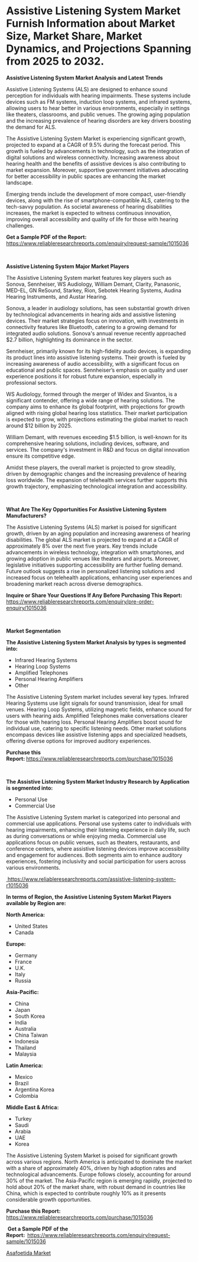 <p><h1>Assistive Listening System Market Furnish Information about Market Size, Market Share, Market Dynamics, and Projections Spanning from 2025 to 2032.</h1></p><p><strong>Assistive Listening System Market Analysis and Latest Trends</strong></p>
<p><p>Assistive Listening Systems (ALS) are designed to enhance sound perception for individuals with hearing impairments. These systems include devices such as FM systems, induction loop systems, and infrared systems, allowing users to hear better in various environments, especially in settings like theaters, classrooms, and public venues. The growing aging population and the increasing prevalence of hearing disorders are key drivers boosting the demand for ALS.</p><p>The Assistive Listening System Market is experiencing significant growth, projected to expand at a CAGR of 9.5% during the forecast period. This growth is fueled by advancements in technology, such as the integration of digital solutions and wireless connectivity. Increasing awareness about hearing health and the benefits of assistive devices is also contributing to market expansion. Moreover, supportive government initiatives advocating for better accessibility in public spaces are enhancing the market landscape. </p><p>Emerging trends include the development of more compact, user-friendly devices, along with the rise of smartphone-compatible ALS, catering to the tech-savvy population. As societal awareness of hearing disabilities increases, the market is expected to witness continuous innovation, improving overall accessibility and quality of life for those with hearing challenges.</p></p>
<p><strong>Get a Sample PDF of the Report:&nbsp;</strong> <a href="https://www.reliableresearchreports.com/enquiry/request-sample/1015036?utm_campaign=2652&utm_medium=2&utm_source=Github&utm_content=ia&utm_term=06032025&utm_id=assistive-listening-system">https://www.reliableresearchreports.com/enquiry/request-sample/1015036</a></p>
<p>&nbsp;</p>
<p><strong>Assistive Listening System Major Market Players</strong></p>
<p><p>The Assistive Listening System market features key players such as Sonova, Sennheiser, WS Audiology, William Demant, Clarity, Panasonic, MED-EL, GN ReSound, Starkey, Rion, Sebotek Hearing Systems, Audina Hearing Instruments, and Austar Hearing. </p><p>Sonova, a leader in audiology solutions, has seen substantial growth driven by technological advancements in hearing aids and assistive listening devices. Their market strategies focus on innovation, with investments in connectivity features like Bluetooth, catering to a growing demand for integrated audio solutions. Sonova's annual revenue recently approached $2.7 billion, highlighting its dominance in the sector.</p><p>Sennheiser, primarily known for its high-fidelity audio devices, is expanding its product lines into assistive listening systems. Their growth is fueled by increasing awareness of audio accessibility, with a significant focus on educational and public spaces. Sennheiser’s emphasis on quality and user experience positions it for robust future expansion, especially in professional sectors.</p><p>WS Audiology, formed through the merger of Widex and Sivantos, is a significant contender, offering a wide range of hearing solutions. The company aims to enhance its global footprint, with projections for growth aligned with rising global hearing loss statistics. Their market participation is expected to grow, with projections estimating the global market to reach around $12 billion by 2025.</p><p>William Demant, with revenues exceeding $1.5 billion, is well-known for its comprehensive hearing solutions, including devices, software, and services. The company's investment in R&D and focus on digital innovation ensure its competitive edge.</p><p>Amidst these players, the overall market is projected to grow steadily, driven by demographic changes and the increasing prevalence of hearing loss worldwide. The expansion of telehealth services further supports this growth trajectory, emphasizing technological integration and accessibility.</p></p>
<p>&nbsp;</p>
<p><strong>What Are The Key Opportunities For Assistive Listening System Manufacturers?</strong></p>
<p><p>The Assistive Listening Systems (ALS) market is poised for significant growth, driven by an aging population and increasing awareness of hearing disabilities. The global ALS market is projected to expand at a CAGR of approximately 8% over the next five years. Key trends include advancements in wireless technology, integration with smartphones, and growing adoption in public venues like theaters and airports. Moreover, legislative initiatives supporting accessibility are further fueling demand. Future outlook suggests a rise in personalized listening solutions and increased focus on telehealth applications, enhancing user experiences and broadening market reach across diverse demographics.</p></p>
<p><strong>Inquire or Share Your Questions If Any Before Purchasing This Report:</strong> <a href="https://www.reliableresearchreports.com/enquiry/pre-order-enquiry/1015036?utm_campaign=2652&utm_medium=2&utm_source=Github&utm_content=ia&utm_term=06032025&utm_id=assistive-listening-system">https://www.reliableresearchreports.com/enquiry/pre-order-enquiry/1015036</a></p>
<p>&nbsp;</p>
<p><strong>Market Segmentation</strong></p>
<p><strong>The Assistive Listening System Market Analysis by types is segmented into:</strong></p>
<p><ul><li>Infrared Hearing Systems</li><li>Hearing Loop Systems</li><li>Amplified Telephones</li><li>Personal Hearing Amplifiers</li><li>Other</li></ul></p>
<p><p>The Assistive Listening System market includes several key types. Infrared Hearing Systems use light signals for sound transmission, ideal for small venues. Hearing Loop Systems, utilizing magnetic fields, enhance sound for users with hearing aids. Amplified Telephones make conversations clearer for those with hearing loss. Personal Hearing Amplifiers boost sound for individual use, catering to specific listening needs. Other market solutions encompass devices like assistive listening apps and specialized headsets, offering diverse options for improved auditory experiences.</p></p>
<p><strong>Purchase this Report:&nbsp;</strong><a href="https://www.reliableresearchreports.com/purchase/1015036?utm_campaign=2652&utm_medium=2&utm_source=Github&utm_content=ia&utm_term=06032025&utm_id=assistive-listening-system">https://www.reliableresearchreports.com/purchase/1015036</a></p>
<p>&nbsp;</p>
<p><strong>The Assistive Listening System Market Industry Research by Application is segmented into:</strong></p>
<p><ul><li>Personal Use</li><li>Commercial Use</li></ul></p>
<p><p>The Assistive Listening System market is categorized into personal and commercial use applications. Personal use systems cater to individuals with hearing impairments, enhancing their listening experience in daily life, such as during conversations or while enjoying media. Commercial use applications focus on public venues, such as theaters, restaurants, and conference centers, where assistive listening devices improve accessibility and engagement for audiences. Both segments aim to enhance auditory experiences, fostering inclusivity and social participation for users across various environments.</p></p>
<p><a href="https://www.reliableresearchreports.com/assistive-listening-system-r1015036?utm_campaign=2652&utm_medium=2&utm_source=Github&utm_content=ia&utm_term=06032025&utm_id=assistive-listening-system">&nbsp;https://www.reliableresearchreports.com/assistive-listening-system-r1015036</a></p>
<p><strong>In terms of Region, the Assistive Listening System Market Players available by Region are:</strong></p>
<p>
    <p> <strong> North America: </strong>
        <ul>
            <li>United States</li>
            <li>Canada</li>
        </ul>
        </p> 
    <p> <strong> Europe: </strong>
        <ul>
            <li>Germany</li>
            <li>France</li>
            <li>U.K.</li>
            <li>Italy</li>
            <li>Russia</li>
        </ul>
        </p> 
    <p> <strong> Asia-Pacific: </strong>
        <ul>
            <li>China</li>
            <li>Japan</li>
            <li>South Korea</li>
            <li>India</li>
            <li>Australia</li>
            <li>China Taiwan</li>
            <li>Indonesia</li>
            <li>Thailand</li>
            <li>Malaysia</li>
        </ul>
        </p> 
    <p> <strong> Latin America: </strong>
        <ul>
            <li>Mexico</li>
            <li>Brazil</li>
            <li>Argentina Korea</li>
            <li>Colombia</li>
        </ul>
        </p> 
    <p> <strong> Middle East & Africa: </strong>
        <ul>
            <li>Turkey</li>
            <li>Saudi</li>
            <li>Arabia</li>
            <li>UAE</li>
            <li>Korea</li>
        </ul>
    </p>
    </p>
<p><p>The Assistive Listening System Market is poised for significant growth across various regions. North America is anticipated to dominate the market with a share of approximately 40%, driven by high adoption rates and technological advancements. Europe follows closely, accounting for around 30% of the market. The Asia-Pacific region is emerging rapidly, projected to hold about 20% of the market share, with robust demand in countries like China, which is expected to contribute roughly 10% as it presents considerable growth opportunities.</p></p>
<p><strong>Purchase this Report: </strong><a href="https://www.reliableresearchreports.com/purchase/1015036?utm_campaign=2652&utm_medium=2&utm_source=Github&utm_content=ia&utm_term=06032025&utm_id=assistive-listening-system">https://www.reliableresearchreports.com/purchase/1015036</a></p>
<p>&nbsp;<strong>Get a Sample PDF of the Report:&nbsp;&nbsp;</strong><a href="https://www.reliableresearchreports.com/enquiry/request-sample/1015036?utm_campaign=2652&utm_medium=2&utm_source=Github&utm_content=ia&utm_term=06032025&utm_id=assistive-listening-system">https://www.reliableresearchreports.com/enquiry/request-sample/1015036</a></p>
<p><strong></strong></p>
<p><p><a href="https://github.com/oliveroste6/Market-Research-Report-List-1/blob/main/asafoetida-market.md?utm_campaign=2652&utm_medium=2&utm_source=Github&utm_content=ia&utm_term=06032025&utm_id=assistive-listening-system">Asafoetida Market</a></p></p>